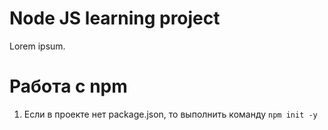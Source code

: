 # Node JS learning project

Lorem ipsum.

# Работа с npm
1. Если в проекте нет package.json, то выполнить команду `npm init -y`